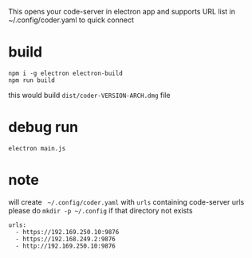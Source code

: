 This opens your code-server in electron app and supports URL list in ~/.config/coder.yaml to quick connect

# build
```
npm i -g electron electron-build
npm run build
```

this would build `dist/coder-VERSION-ARCH.dmg` file

# debug run
```
electron main.js
```

# note

will create ` ~/.config/coder.yaml` with `urls` containing code-server urls 
please do `mkdir -p ~/.config` if that directory not exists

```
urls:
  - https://192.169.250.10:9876
  - https://192.168.249.2:9876
  - http://192.169.250.10:9876
```